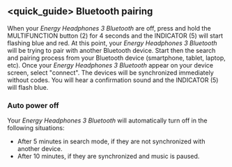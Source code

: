 ## <quick_guide> Bluetooth pairing

When your *Energy Headphones 3 Bluetooth* are off, press and hold the MULTIFUNCTION button (2) for 4 seconds and the INDICATOR (5) will start flashing blue and red. At this point, your *Energy Headphones 3 Bluetooth* will be trying to pair with another Bluetooth device. Start then the search and pairing process from your Bluetooth device (smartphone, tablet, laptop, etc). Once your *Energy Headphones 3 Bluetooth* appear on your device screen, select "connect". The devices will be synchronized immediately without codes. You will hear a confirmation sound and the INDICATOR (5) will flash blue.

### Auto power off 
Your *Energy Headphones 3 Bluetooth* will automatically turn off in the following situations:

- After 5 minutes in search mode, if they are not synchronized with another device.
- After 10 minutes, if they are synchronized and music is paused.
